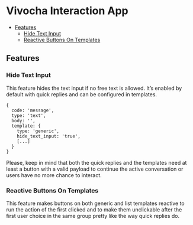 # Vivocha Interaction App

- [Features](#features)
  - [Hide Text Input](#hide-text-input)
  - [Reactive Buttons On Templates](#reactive-buttons-on-templates)

## Features

### Hide Text Input

This feature hides the text input if no free text is allowed. It’s enabled by default with quick replies and can be configured in templates.

```
{
  code: 'message',
  type: 'text',
  body: '',
  template: {
    type: 'generic',
    hide_text_input: 'true',
    [...]
  }
}
```

Please, keep in mind that both the quick replies and the templates need at least a button with a valid payload to continue the active conversation or users have no more chance to interact.

### Reactive Buttons On Templates

This feature makes buttons on both generic and list templates reactive to run the action of the first clicked and to make them unclickable after the first user choice in the same group pretty like the way quick replies do.
